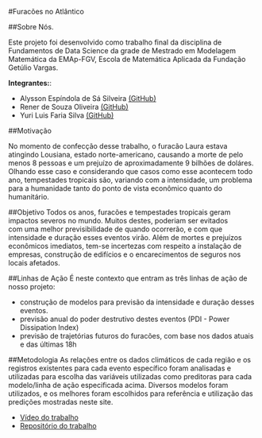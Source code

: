 #Furacões no Atlântico

##Sobre Nós.

Este projeto foi desenvolvido como trabalho final da disciplina de Fundamentos de Data Science da grade de Mestrado em Modelagem Matemática da EMAp-FGV, Escola de Matemática Aplicada da Fundação Getúlio Vargas. 

**Integrantes:**:

 - Alysson Espíndola de Sá Silveira [(GitHub)](https://github.com/Alyssoness)
 - Rener de Souza Oliveira [(GitHub)](https://github.com/reneroliveira)
 - Yuri Luis Faria Silva [(GitHub)](https://github.com/yfaria)
 
 
##Motivação

No momento de confecção desse trabalho, o furacão Laura estava atingindo Lousiana, estado norte-americano, causando a morte de pelo menos 8 pessoas e um prejuízo de aproximadamente 9 bilhões de doláres. Olhando esse caso e considerando que casos como esse acontecem todo ano, tempestades tropicais são, variando com a intensidade, um problema para a humanidade tanto do ponto de vista econômico quanto do humanitário.

##Objetivo
Todos os anos, furacões e tempestades tropicais geram impactos severos no mundo. Muitos destes, poderiam ser evitados com uma melhor previsibilidade de quando ocorrerão, e com que  intensidade e duração esses eventos virão.
Além de mortes e prejuízos econômicos imediatos, tem-se incertezas com respeito a instalação de empresas, construção de edifícios e o encarecimentos de seguros nos locais afetados.

##Linhas de Ação
É neste contexto que entram as três linhas de ação de nosso projeto: 
- construção de modelos para previsão da intensidade e duração desses eventos.
- previsão anual do poder destrutivo destes eventos (PDI - Power Dissipation Index)
- previsão de trajetórias futuros do furacões, com base nos dados atuais e das últimas 18h

##Metodologia
As relações entre os dados climáticos de cada região e os registros existentes para cada evento específico foram analisadas e utilizadas para escolha das variáveis utilizadas como preditoras para cada modelo/linha de ação especificada acima. Diversos modelos foram utilizados, e os melhores foram escolhidos para referência e utilização das predições mostradas neste site.

- [Vídeo do trabalho](https://youtu.be/upKOYpjHVxo)
- [Repositório do trabalho](https://github.com/reneroliveira/Hurricane_Project)
